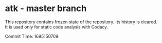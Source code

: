 # atk - master branch

This repository contains frozen state of the repository.
Its history is cleared. It is used only for static code
analysis with Codacy.

Commit Time: 1695150709